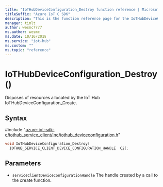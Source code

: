 ```yaml
---                             
title: "IoTHubDeviceConfiguration_Destroy function reference | Microsoft Docs" 
titleSuffix: "Azure IoT C SDK"            
description: "This is the function reference page for the IoTHubDeviceConfiguration_Destroy() function in the Azure IoT C SDK. This SDK is used with Azure IoT Hub and Azure IoT Hub Device Provisioning Service"            
manager: timlt                 
author: wesmc7777              
ms.author: wesmc               
ms.date: 10/16/2018                    
ms.service: "iot-hub"             
ms.custom: ""                
ms.topic: "reference"        
---                            
```


# IoTHubDeviceConfiguration_Destroy()

Disposes of resources allocated by the IoT Hub IoTHubDeviceConfiguration_Create.

## Syntax

\#include "[azure-iot-sdk-c/iothub_service_client/inc/iothub_deviceconfiguration.h](../iothub-deviceconfiguration-h.md)"  
```C
void IoTHubDeviceConfiguration_Destroy(
  IOTHUB_SERVICE_CLIENT_DEVICE_CONFIGURATION_HANDLE  C2);
```

## Parameters
* `serviceClientDeviceConfigurationHandle` The handle created by a call to the create function.

